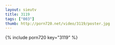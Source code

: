 ```yaml
--- 
layout: sieutv
title: 3119
tags: ["003"]
thumb: http://porn720.net/video/3119/poster.jpg
---
```

{% include porn720 key="3119" %} 
